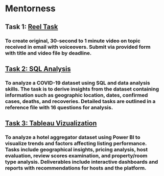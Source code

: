 # Mentorness

## Task 1: [Reel Task](https://github.com/NaveenJunjur123/Mentorness/tree/main/Task%201)
### To create original, 30-second to 1 minute video on topic received in email with voiceovers. Submit via provided form with title and video file by deadline.

## [Task 2: SQL Analysis]()
### To analyze a COVID-19 dataset using SQL and data analysis skills. The task is to derive insights from the dataset containing information such as geographic location, dates, confirmed cases, deaths, and recoveries. Detailed tasks are outlined in a reference file with 16 questions for analysis.

## [Task 3: Tableau Vizualization]()
### To analyze a hotel aggregator dataset using Power BI to visualize trends and factors affecting listing performance. Tasks include geographical insights, pricing analysis, host evaluation, review scores examination, and property/room type analysis. Deliverables include interactive dashboards and reports with recommendations for hosts and the platform.
